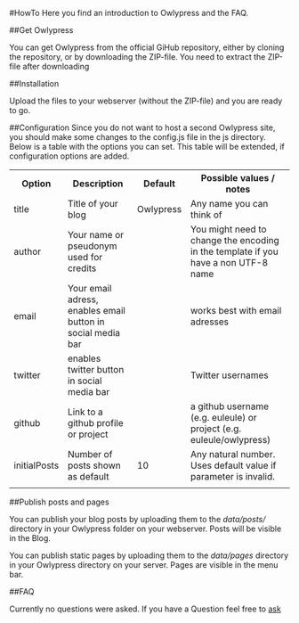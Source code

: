 #HowTo
Here you find an introduction to Owlypress and the FAQ.

##Get Owlypress

You can get Owlypress from the official GiHub repository, either by cloning the repository, or by downloading the ZIP-file. You need to extract the ZIP-file after downloading

##Installation

Upload the files to your webserver (without the ZIP-file) and you are ready to go.


##Configuration
Since you do not want to host a second Owlypress site, you should make some changes to the config.js file in the js directory. Below is a table with the options you can set. This table will be extended, if configuration options are added.

<table class="table">
<tr>
	<th>Option</th>
	<th>Description</th>
	<th>Default</th>
	<th>Possible values / notes</th>
</tr>
<tr>
	<td>title</td>
	<td>Title of your blog</td>
	<td>Owlypress</td>
	<td>Any name you can think of</td>
</tr>
<tr>
	<td>author</td>
	<td>Your name or pseudonym used for credits</td>
	<td></td>
	<td>You might need to change the encoding in the template if you have a non UTF-8 	name</td>
</tr>
<tr>
	<td>email</td>
	<td>Your email adress, enables email button in social media bar</td>
	<td></td>
	<td>works best with email adresses</td>
</tr>
<tr>
	<td>twitter</td>
	<td>enables twitter button in social media bar</td>
	<td></td>
	<td>Twitter usernames</td>
</tr>
<tr>
	<td>github</td>
	<td>Link to a github profile or project</td>
	<td></td>
	<td>a github username (e.g. euleule) or project (e.g. euleule/owlypress)</td>
</tr>
<tr>
	<td>initialPosts</td>
	<td>Number of posts shown as default</td>
	<td>10</td>
	<td>Any natural number. Uses default value if parameter is invalid.</td>
</tr>
<tr>
	<td></td>
	<td></td>
	<td></td>
	<td></td>
</tr>
</table>

##Publish posts and pages

You can publish your blog posts by uploading them to the *data/posts/* directory in your Owlypress folder on your webserver. Posts will be visible in the Blog.

You can publish static pages by uploading them to the *data/pages* directory in your Owlypress directory on your server. Pages are visible in the menu bar.


##FAQ

Currently no questions were asked. If you have a Question feel free to [ask](?type=page&id=Contact.md)